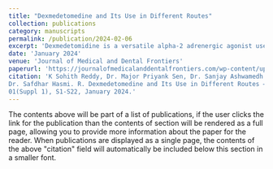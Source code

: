 ```yaml
---
title: "Dexmedetomedine and Its Use in Different Routes"
collection: publications
category: manuscripts
permalink: /publication/2024-02-06
excerpt: 'Dexmedetomidine is a versatile alpha-2 adrenergic agonist used for sedation, analgesia, and anxiolysis in anesthesia and critical care. Its administration via different routes, such as intravenous, sublingual, and intrathecal, enhances patient outcomes by reducing opioid use and minimizing delirium risks.'
date: 'January 2024'
venue: 'Journal of Medical and Dental Frontiers'
paperurl: 'https://journalofmedicalanddentalfrontiers.com/wp-content/uploads/2024/06/1-Dexmed-Sup-Is-Jan-24.pdf'
citation: 'K Sohith Reddy, Dr. Major Priyank Sen, Dr. Sanjay Ashwamedh Kshirsagar, Dr. Hemangi Yashwant Jadhav,
Dr. Safdhar Hasmi. R. Dexmedetomedine and Its Use in Different Routes – A Review. Jour Med Dent Fron,
01(Suppl 1), S1-S22, January 2024.'
---
```


The contents above will be part of a list of publications, if the user clicks the link for the publication than the contents of section will be rendered as a full page, allowing you to provide more information about the paper for the reader. When publications are displayed as a single page, the contents of the above "citation" field will automatically be included below this section in a smaller font.
